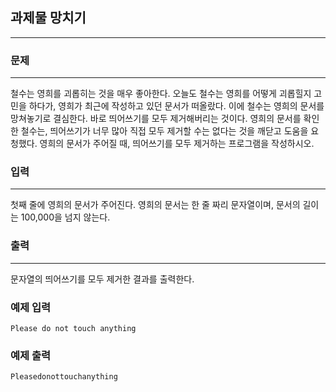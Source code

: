 ## 과제물 망치기
***
### 문제
***
철수는 영희를 괴롭히는 것을 매우 좋아한다. 오늘도 철수는 영희를 어떻게 괴롭힐지 고민을 하다가, 영희가 최근에 작성하고 있던 문서가 떠올랐다. 이에 철수는 영희의 문서를 망쳐놓기로 결심한다. 바로 띄어쓰기를 모두 제거해버리는 것이다. 영희의 문서를 확인한 철수는, 띄어쓰기가 너무 많아 직접 모두 제거할 수는 없다는 것을 깨닫고 도움을 요청했다. 영희의 문서가 주어질 때, 띄어쓰기를 모두 제거하는 프로그램을 작성하시오.

### 입력
***
첫째 줄에 영희의 문서가 주어진다. 영희의 문서는 한 줄 짜리 문자열이며, 문서의 길이는 100,000을 넘지 않는다.


### 출력
***
문자열의 띄어쓰기를 모두 제거한 결과를 출력한다.

### 예제 입력
```
Please do not touch anything
```
### 예제 출력
```
Pleasedonottouchanything
```

